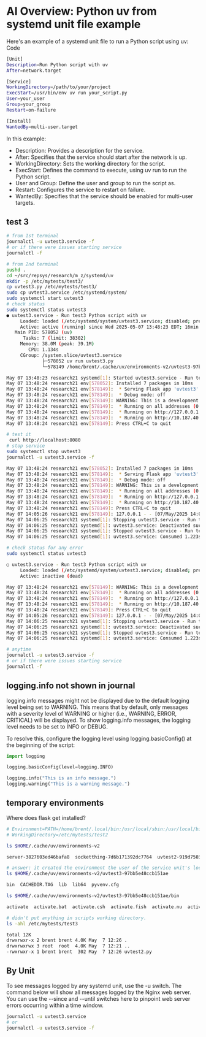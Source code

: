 # AI Overview: Python uv from systemd unit file example

Here's an example of a systemd unit file to run a Python script using uv:
Code

```bash
[Unit]
Description=Run Python script with uv
After=network.target

[Service]
WorkingDirectory=/path/to/your/project
ExecStart=/usr/bin/env uv run your_script.py
User=your_user
Group=your_group
Restart=on-failure

[Install]
WantedBy=multi-user.target
```

In this example:

- Description: Provides a description for the service.
- After: Specifies that the service should start after the network is up.
- WorkingDirectory: Sets the working directory for the script.
- ExecStart: Defines the command to execute, using uv run to run the Python script.
- User and Group: Define the user and group to run the script as.
- Restart: Configures the service to restart on failure.
- WantedBy: Specifies that the service should be enabled for multi-user targets.

## test 3

```bash
# from 1st terminal
journalctl -u uvtest3.service -f 
# or if there were issues starting service
journalctl -f 

# from 2nd terminal
pushd .
cd ~/src/repsys/research/m_z/systemd/uv
mkdir -p /etc/mytests/test3/
cp uvtest3.py /etc/mytests/test3/
sudo cp uvtest3.service /etc/systemd/system/
sudo systemctl start uvtest3
# check status
sudo systemctl status uvtest3
● uvtest3.service - Run test3 Python script with uv
     Loaded: loaded (/etc/systemd/system/uvtest3.service; disabled; preset: enabled)
     Active: active (running) since Wed 2025-05-07 13:48:23 EDT; 16min ago
   Main PID: 578052 (uv)
      Tasks: 7 (limit: 38302)
     Memory: 38.0M (peak: 39.1M)
        CPU: 1.134s
     CGroup: /system.slice/uvtest3.service
             ├─578052 uv run uvtest3.py
             └─578149 /home/brent/.cache/uv/environments-v2/uvtest3-97bb5e48ccb151ae/bin/python uvtest3.py

May 07 13:48:23 research21 systemd[1]: Started uvtest3.service - Run test3 Python script with uv.
May 07 13:48:24 research21 env[578052]: Installed 7 packages in 10ms
May 07 13:48:24 research21 env[578149]:  * Serving Flask app 'uvtest3'
May 07 13:48:24 research21 env[578149]:  * Debug mode: off
May 07 13:48:24 research21 env[578149]: WARNING: This is a development server. Do not use it in a production deployment. Use a production WSGI server instead.
May 07 13:48:24 research21 env[578149]:  * Running on all addresses (0.0.0.0)
May 07 13:48:24 research21 env[578149]:  * Running on http://127.0.0.1:8080
May 07 13:48:24 research21 env[578149]:  * Running on http://10.187.40.123:8080
May 07 13:48:24 research21 env[578149]: Press CTRL+C to quit

# test it
 curl http://localhost:8080
# stop service
sudo systemctl stop uvtest3
journalctl -u uvtest3.service -f

May 07 13:48:24 research21 env[578052]: Installed 7 packages in 10ms
May 07 13:48:24 research21 env[578149]:  * Serving Flask app 'uvtest3'
May 07 13:48:24 research21 env[578149]:  * Debug mode: off
May 07 13:48:24 research21 env[578149]: WARNING: This is a development server. Do not use it in a production deployment. Use a production WSGI server instead.
May 07 13:48:24 research21 env[578149]:  * Running on all addresses (0.0.0.0)
May 07 13:48:24 research21 env[578149]:  * Running on http://127.0.0.1:8080
May 07 13:48:24 research21 env[578149]:  * Running on http://10.187.40.123:8080
May 07 13:48:24 research21 env[578149]: Press CTRL+C to quit
May 07 14:05:26 research21 env[578149]: 127.0.0.1 - - [07/May/2025 14:05:26] "GET / HTTP/1.1" 200 -
May 07 14:06:25 research21 systemd[1]: Stopping uvtest3.service - Run test3 Python script with uv...
May 07 14:06:25 research21 systemd[1]: uvtest3.service: Deactivated successfully.
May 07 14:06:25 research21 systemd[1]: Stopped uvtest3.service - Run test3 Python script with uv.
May 07 14:06:25 research21 systemd[1]: uvtest3.service: Consumed 1.223s CPU time, 39.1M memory peak, 0B memory swap peak.

# check status for any error
sudo systemctl status uvtest3

○ uvtest3.service - Run test3 Python script with uv
     Loaded: loaded (/etc/systemd/system/uvtest3.service; disabled; preset: enabled)
     Active: inactive (dead)

May 07 13:48:24 research21 env[578149]: WARNING: This is a development server. Do not use it in a production deployment. Use a production WSGI server instead.
May 07 13:48:24 research21 env[578149]:  * Running on all addresses (0.0.0.0)
May 07 13:48:24 research21 env[578149]:  * Running on http://127.0.0.1:8080
May 07 13:48:24 research21 env[578149]:  * Running on http://10.187.40.123:8080
May 07 13:48:24 research21 env[578149]: Press CTRL+C to quit
May 07 14:05:26 research21 env[578149]: 127.0.0.1 - - [07/May/2025 14:05:26] "GET / HTTP/1.1" 200 -
May 07 14:06:25 research21 systemd[1]: Stopping uvtest3.service - Run test3 Python script with uv...
May 07 14:06:25 research21 systemd[1]: uvtest3.service: Deactivated successfully.
May 07 14:06:25 research21 systemd[1]: Stopped uvtest3.service - Run test3 Python script with uv.
May 07 14:06:25 research21 systemd[1]: uvtest3.service: Consumed 1.223s CPU time, 39.1M memory peak, 0B memory swap peak.

# anytime 
journalctl -u uvtest3.service -f 
# or if there were issues starting service
journalctl -f 

```

## logging.info not shown in journal

logging.info messages might not be displayed due to the default logging level being set to WARNING. This means that by default, only messages with a severity level of WARNING or higher (i.e., WARNING, ERROR, CRITICAL) will be displayed. To show logging.info messages, the logging level needs to be set to INFO or DEBUG.

To resolve this, configure the logging level using logging.basicConfig() at the beginning of the script:

```python
import logging

logging.basicConfig(level=logging.INFO)

logging.info("This is an info message.")
logging.warning("This is a warning message.")
```

## temporary environments

Where does flask get installed?

```bash
# Environment=PATH=/home/brent/.local/bin:/usr/local/sbin:/usr/local/bin:/usr/sbin:/usr/bin:/sbin:/bin
# WorkingDirectory=/etc/mytests/test2

ls $HOME/.cache/uv/environments-v2

server-3827603ed46bafa8  socketthing-7d6b171392dc7764  uvtest2-919d75032003516f  uvtest3-97bb5e48ccb151ae

# answer: it created the environment the user of the service unit's local cache. it first created a directory and the installed all the dependancies in it.
ls $HOME/.cache/uv/environments-v2/uvtest3-97bb5e48ccb151ae 

bin  CACHEDIR.TAG  lib  lib64  pyvenv.cfg

ls $HOME/.cache/uv/environments-v2/uvtest3-97bb5e48ccb151ae/bin

activate  activate.bat  activate.csh  activate.fish  activate.nu  activate.ps1  activate_this.py  deactivate.bat  flask  pydoc.bat  python  python3  python3.13

# didn't put anything in scripts working directory.
ls -ahl /etc/mytests/test3

total 12K
drwxrwxr-x 2 brent brent 4.0K May  7 12:26 .
drwxrwxrwx 3 root  root  4.0K May  7 12:21 ..
-rwxrwxr-x 1 brent brent  302 May  7 12:26 uvtest2.py
```

## By Unit

To see messages logged by any systemd unit, use the -u switch. The command below will show all messages logged by the Nginx web server. You can use the --since and --until switches here to pinpoint web server errors occurring within a time window.

```bash
journalctl -u uvtest3.service
# or
journalctl -u uvtest3.service -f
```
